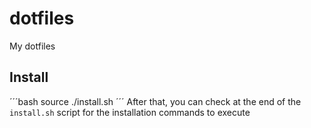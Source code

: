 # dotfiles
My dotfiles

## Install
´´´bash
source ./install.sh
´´´
After that, you can check at the end of the `install.sh` script for the installation commands to execute
